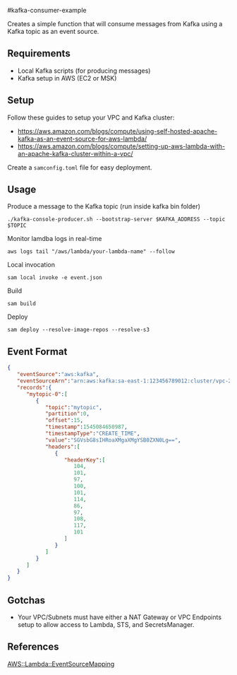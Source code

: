 #kafka-consumer-example

Creates a simple function that will consume messages from Kafka using a Kafka topic as an event source.

## Requirements
- Local Kafka scripts (for producing messages)
- Kafka setup in AWS (EC2 or MSK)

## Setup
Follow these guides to setup your VPC and Kafka cluster:
- https://aws.amazon.com/blogs/compute/using-self-hosted-apache-kafka-as-an-event-source-for-aws-lambda/
- https://aws.amazon.com/blogs/compute/setting-up-aws-lambda-with-an-apache-kafka-cluster-within-a-vpc/

Create a `samconfig.toml` file for easy deployment.
## Usage

Produce a message to the Kafka topic (run inside kafka bin folder)
```shell script
./kafka-console-producer.sh --bootstrap-server $KAFKA_ADDRESS --topic $TOPIC
```

Monitor lamdba logs in real-time
```shell script
aws logs tail "/aws/lambda/your-lambda-name" --follow
```

Local invocation
```shell script
sam local invoke -e event.json
```

Build
```shell script
sam build
```

Deploy
```shell script
sam deploy --resolve-image-repos --resolve-s3
```

## Event Format
```json
{
   "eventSource":"aws:kafka",
   "eventSourceArn":"arn:aws:kafka:sa-east-1:123456789012:cluster/vpc-2priv-2pub/751d2973-a626-431c-9d4e-d7975eb44dd7-2",
   "records":{
      "mytopic-0":[
         {
            "topic":"mytopic",
            "partition":0,
            "offset":15,
            "timestamp":1545084650987,
            "timestampType":"CREATE_TIME",
            "value":"SGVsbG8sIHRoaXMgaXMgYSB0ZXN0Lg==",
            "headers":[
               {
                  "headerKey":[
                     104,
                     101,
                     97,
                     100,
                     101,
                     114,
                     86,
                     97,
                     108,
                     117,
                     101
                  ]
               }
            ]
         }
      ]
   }
}

```

## Gotchas

- Your VPC/Subnets must have either a NAT Gateway or VPC Endpoints setup 
to allow access to Lambda, STS, and SecretsManager.

## References
[AWS::Lambda::EventSourceMapping](https://docs.aws.amazon.com/AWSCloudFormation/latest/UserGuide/aws-resource-lambda-eventsourcemapping.html)

